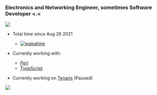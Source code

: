 <h3 align="left">Electronics and Networking Engineer, sometimes Software Developer <.<</h3>

<a href="https://wakatime.com"><img src="https://wakatime.com/share/@Akuqt/c5cb3d4a-6f58-4ba4-a6c8-9a5a8ec7128c.png" /></a>

- Total time since Aug 26 2021
   * [![wakatime](https://wakatime.com/badge/user/988e959c-3387-4cb6-b8ac-b4e3a2cab3e2.svg)](https://wakatime.com/@988e959c-3387-4cb6-b8ac-b4e3a2cab3e2)

- Currently working with: 
    * [Perl](https://www.perl.org)
    * [TypeScript](https://www.typescriptlang.org)
  
- Currently working on [Tenarix](https://github.com/tenarixorg/tenarix) (Paused)

![](https://hit.yhype.me/github/profile?user_id=59491697)
